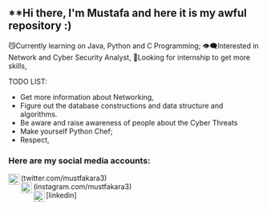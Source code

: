 ## **Hi there, I'm Mustafa and here it is my awful repository :)

😼Currently learning on Java, Python and C Programming;
👁️‍🗨️Interested in Network and Cyber Security Analyst, 
💭Looking for internship to get more skills,

TODO LIST:


 - Get more information about Networking,
 - Figure out the database constructions and data structure and algorithms.
 - Be aware and raise awareness of people about the Cyber Threats
 - Make yourself Python Chef;
 - Respect,
### Here are my social media accounts:
<img align="left" alt="a| Twitter" width="22px" src="https://cdn.jsdelivr.net/npm/simple-icons@v3/icons/twitter.svg" />(twitter.com/mustfakara3)<br>
<img align="left" alt="a| Instagram" width="22px" src="https://cdn.jsdelivr.net/npm/simple-icons@v3/icons/instagram.svg" />(instagram.com/mustfakara3)<br>
<img align="left" alt="a| LinkedIn" width="22px" src="https://cdn.jsdelivr.net/npm/simple-icons@v3/icons/linkedin.svg" />[linkedin]<br>
